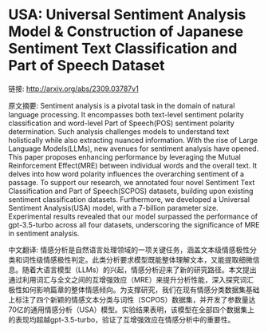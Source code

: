 # USA: Universal Sentiment Analysis Model & Construction of Japanese Sentiment Text Classification and Part of Speech Dataset

链接: http://arxiv.org/abs/2309.03787v1

原文摘要:
Sentiment analysis is a pivotal task in the domain of natural language
processing. It encompasses both text-level sentiment polarity classification
and word-level Part of Speech(POS) sentiment polarity determination. Such
analysis challenges models to understand text holistically while also
extracting nuanced information. With the rise of Large Language Models(LLMs),
new avenues for sentiment analysis have opened. This paper proposes enhancing
performance by leveraging the Mutual Reinforcement Effect(MRE) between
individual words and the overall text. It delves into how word polarity
influences the overarching sentiment of a passage. To support our research, we
annotated four novel Sentiment Text Classification and Part of Speech(SCPOS)
datasets, building upon existing sentiment classification datasets.
Furthermore, we developed a Universal Sentiment Analysis(USA) model, with a
7-billion parameter size. Experimental results revealed that our model
surpassed the performance of gpt-3.5-turbo across all four datasets,
underscoring the significance of MRE in sentiment analysis.

中文翻译:
情感分析是自然语言处理领域的一项关键任务，涵盖文本级情感极性分类和词性级情感极性判定。此类分析要求模型既能整体理解文本，又能提取细微信息。随着大语言模型（LLMs）的兴起，情感分析迎来了新的研究路径。本文提出通过利用词汇与全文之间的互增强效应（MRE）来提升分析性能，深入探究词汇极性如何影响篇章的整体情感倾向。为支撑研究，我们在现有情感分类数据集基础上标注了四个新颖的情感文本分类与词性（SCPOS）数据集，并开发了参数量达70亿的通用情感分析（USA）模型。实验结果表明，该模型在全部四个数据集上的表现均超越gpt-3.5-turbo，验证了互增强效应在情感分析中的重要性。
